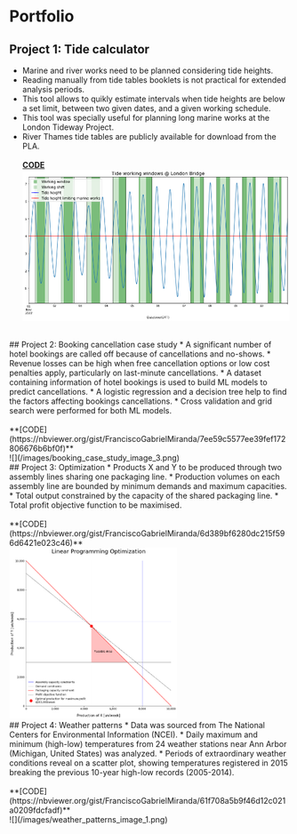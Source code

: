 # Portfolio

## Project 1: Tide calculator
* Marine and river works need to be planned considering tide heights.
* Reading manually from tide tables booklets is not practical for extended analysis periods.
* This tool allows to quikly estimate intervals when tide heights are below a set limit, between two given dates, and a given working schedule.
* This tool was specially useful for planning long marine works at the London Tideway Project.
* River Thames tide tables are publicly available for download from the PLA.<br /><br />
**[CODE](https://nbviewer.org/gist/FranciscoGabrielMiranda/95ae3c84f611969e3b9f0905c6f10be0)**<br />
![](/images/tide_predictions_image.png)
<br />
## Project 2: Booking cancellation case study
* A significant number of hotel bookings are called off because of cancellations and no-shows.
* Revenue losses can be high when free cancellation options or low cost penalties apply, particularly on last-minute cancellations. 
* A dataset containing information of hotel bookings is used to build ML models to predict cancellations.
* A logistic regression and a decision tree help to find the factors affecting bookings cancellations.
* Cross validation and grid search were performed for both ML models.<br /><br />
**[CODE](https://nbviewer.org/gist/FranciscoGabrielMiranda/7ee59c5577ee39fef172806676b6bf0f)**<br />
![](/images/booking_case_study_image_3.png)
<br />
## Project 3: Optimization
*  Products X and Y to be produced through two assembly lines sharing one packaging line.
*  Production volumes on each assembly line are bounded by minimum demands and maximum capacities.
*  Total output constrained by the capacity of the shared packaging line.
*  Total profit objective function to be maximised. <br /><br />
**[CODE](https://nbviewer.org/gist/FranciscoGabrielMiranda/6d389bf6280dc215f596d6421e023c46)**<br />
<img src="/images/optimization.png" width="60%">
<br />
## Project 4: Weather patterns
*  Data was sourced from The National Centers for Environmental Information (NCEI).
*  Daily maximum and minimum (high-low) temperatures from 24 weather stations near Ann Arbor (Michigan, United States) was analyzed.
*  Periods of extraordinary weather conditions reveal on a scatter plot, showing temperatures registered in 2015 breaking the previous 10-year high-low records (2005-2014).<br /><br />
**[CODE](https://nbviewer.org/gist/FranciscoGabrielMiranda/61f708a5b9f46d12c021a0209fdcfadf)**<br />
![](/images/weather_patterns_image_1.png)
